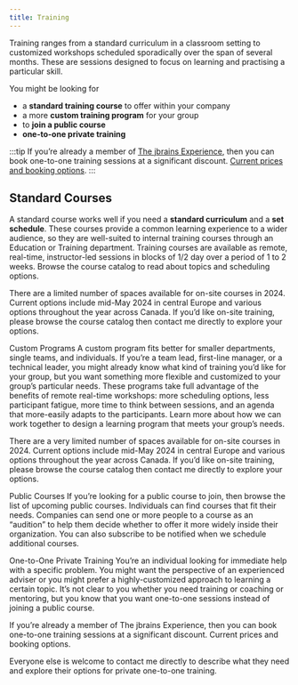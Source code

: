 ```yaml
---
title: Training
---
```


Training ranges from a standard curriculum in a classroom setting to customized workshops scheduled sporadically over the span of several months. These are sessions designed to focus on learning and practising a particular skill.

You might be looking for

- a **standard training course** to offer within your company
- a more **custom training program** for your group
- to **join a public course**
- **one-to-one private training**

:::tip
If you’re already a member of [The jbrains Experience](/experience/), then you can book one-to-one training sessions at a significant discount. [Current prices and booking options](https://experience-forum.jbrains.ca/login).
:::

## Standard Courses
A standard course works well if you need a **standard curriculum** and a **set schedule**. These courses provide a common learning experience to a wider audience, so they are well-suited to internal training courses through an Education or Training department. Training courses are available as remote, real-time, instructor-led sessions in blocks of 1/2 day over a period of 1 to 2 weeks. Browse the course catalog to read about topics and scheduling options.

There are a limited number of spaces available for on-site courses in 2024. Current options include mid-May 2024 in central Europe and various options throughout the year across Canada. If you’d like on-site training, please browse the course catalog then contact me directly to explore your options.

Custom Programs
A custom program fits better for smaller departments, single teams, and individuals. If you’re a team lead, first-line manager, or a technical leader, you might already know what kind of training you’d like for your group, but you want something more flexible and customized to your group’s particular needs. These programs take full advantage of the benefits of remote real-time workshops: more scheduling options, less participant fatigue, more time to think between sessions, and an agenda that more-easily adapts to the participants. Learn more about how we can work together to design a learning program that meets your group’s needs.

There are a very limited number of spaces available for on-site courses in 2024. Current options include mid-May 2024 in central Europe and various options throughout the year across Canada. If you’d like on-site training, please browse the course catalog then contact me directly to explore your options.

Public Courses
If you’re looking for a public course to join, then browse the list of upcoming public courses. Individuals can find courses that fit their needs. Companies can send one or more people to a course as an “audition” to help them decide whether to offer it more widely inside their organization. You can also subscribe to be notified when we schedule additional courses.

One-to-One Private Training
You’re an individual looking for immediate help with a specific problem. You might want the perspective of an experienced adviser or you might prefer a highly-customized approach to learning a certain topic. It’s not clear to you whether you need training or coaching or mentoring, but you know that you want one-to-one sessions instead of joining a public course.

If you’re already a member of The jbrains Experience, then you can book one-to-one training sessions at a significant discount. Current prices and booking options.

Everyone else is welcome to contact me directly to describe what they need and explore their options for private one-to-one training.